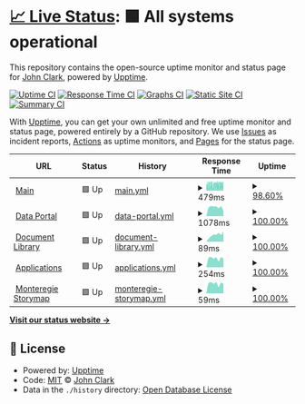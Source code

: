 # [📈 Live Status](https://clarkwrks.github.io/resnet-status/): <!--live status--> **🟩 All systems operational**

This repository contains the open-source uptime monitor and status page for [John Clark](https://clarkwrks.github.io/resnet-status/), powered by [Upptime](https://github.com/upptime/upptime).

[![Uptime CI](https://github.com/clarkwrks/resnet-status//workflows/Uptime%20CI/badge.svg)](https://github.com/clarkwrks/resnet-status//actions?query=workflow%3A%22Uptime+CI%22)
[![Response Time CI](https://github.com/clarkwrks/resnet-status//workflows/Response%20Time%20CI/badge.svg)](https://github.com/clarkwrks/resnet-status//actions?query=workflow%3A%22Response+Time+CI%22)
[![Graphs CI](https://github.com/clarkwrks/resnet-status//workflows/Graphs%20CI/badge.svg)](https://github.com/clarkwrks/resnet-status//actions?query=workflow%3A%22Graphs+CI%22)
[![Static Site CI](https://github.com/clarkwrks/resnet-status//workflows/Static%20Site%20CI/badge.svg)](https://github.com/clarkwrks/resnet-status//actions?query=workflow%3A%22Static+Site+CI%22)
[![Summary CI](https://github.com/clarkwrks/resnet-status//workflows/Summary%20CI/badge.svg)](https://github.com/clarkwrks/resnet-status//actions?query=workflow%3A%22Summary+CI%22)

With [Upptime](https://upptime.js.org), you can get your own unlimited and free uptime monitor and status page, powered entirely by a GitHub repository. We use [Issues](https://github.com/clarkwrks/resnet-status//issues) as incident reports, [Actions](https://github.com/clarkwrks/resnet-status//actions) as uptime monitors, and [Pages](https://clarkwrks.github.io/resnet-status/) for the status page.

<!--start: status pages-->
<!-- This summary is generated by Upptime (https://github.com/upptime/upptime) -->
<!-- Do not edit this manually, your changes will be overwritten -->
<!-- prettier-ignore -->
| URL | Status | History | Response Time | Uptime |
| --- | ------ | ------- | ------------- | ------ |
| <img alt="" src="https://icons.duckduckgo.com/ip3/www.nsercresnet.ca.ico" height="13"> [Main](https://www.nsercresnet.ca) | 🟩 Up | [main.yml](https://github.com/clarkwrks/resnet-status/commits/HEAD/history/main.yml) | <details><summary><img alt="Response time graph" src="./graphs/main/response-time-week.png" height="20"> 479ms</summary><br><a href="https://status.xylemgeo.com/history/main"><img alt="Response time 575" src="https://img.shields.io/endpoint?url=https%3A%2F%2Fraw.githubusercontent.com%2Fclarkwrks%2Fresnet-status%2FHEAD%2Fapi%2Fmain%2Fresponse-time.json"></a><br><a href="https://status.xylemgeo.com/history/main"><img alt="24-hour response time 471" src="https://img.shields.io/endpoint?url=https%3A%2F%2Fraw.githubusercontent.com%2Fclarkwrks%2Fresnet-status%2FHEAD%2Fapi%2Fmain%2Fresponse-time-day.json"></a><br><a href="https://status.xylemgeo.com/history/main"><img alt="7-day response time 479" src="https://img.shields.io/endpoint?url=https%3A%2F%2Fraw.githubusercontent.com%2Fclarkwrks%2Fresnet-status%2FHEAD%2Fapi%2Fmain%2Fresponse-time-week.json"></a><br><a href="https://status.xylemgeo.com/history/main"><img alt="30-day response time 488" src="https://img.shields.io/endpoint?url=https%3A%2F%2Fraw.githubusercontent.com%2Fclarkwrks%2Fresnet-status%2FHEAD%2Fapi%2Fmain%2Fresponse-time-month.json"></a><br><a href="https://status.xylemgeo.com/history/main"><img alt="1-year response time 579" src="https://img.shields.io/endpoint?url=https%3A%2F%2Fraw.githubusercontent.com%2Fclarkwrks%2Fresnet-status%2FHEAD%2Fapi%2Fmain%2Fresponse-time-year.json"></a></details> | <details><summary><a href="https://status.xylemgeo.com/history/main">98.60%</a></summary><a href="https://status.xylemgeo.com/history/main"><img alt="All-time uptime 99.91%" src="https://img.shields.io/endpoint?url=https%3A%2F%2Fraw.githubusercontent.com%2Fclarkwrks%2Fresnet-status%2FHEAD%2Fapi%2Fmain%2Fuptime.json"></a><br><a href="https://status.xylemgeo.com/history/main"><img alt="24-hour uptime 99.57%" src="https://img.shields.io/endpoint?url=https%3A%2F%2Fraw.githubusercontent.com%2Fclarkwrks%2Fresnet-status%2FHEAD%2Fapi%2Fmain%2Fuptime-day.json"></a><br><a href="https://status.xylemgeo.com/history/main"><img alt="7-day uptime 98.60%" src="https://img.shields.io/endpoint?url=https%3A%2F%2Fraw.githubusercontent.com%2Fclarkwrks%2Fresnet-status%2FHEAD%2Fapi%2Fmain%2Fuptime-week.json"></a><br><a href="https://status.xylemgeo.com/history/main"><img alt="30-day uptime 99.37%" src="https://img.shields.io/endpoint?url=https%3A%2F%2Fraw.githubusercontent.com%2Fclarkwrks%2Fresnet-status%2FHEAD%2Fapi%2Fmain%2Fuptime-month.json"></a><br><a href="https://status.xylemgeo.com/history/main"><img alt="1-year uptime 99.89%" src="https://img.shields.io/endpoint?url=https%3A%2F%2Fraw.githubusercontent.com%2Fclarkwrks%2Fresnet-status%2FHEAD%2Fapi%2Fmain%2Fuptime-year.json"></a></details>
| <img alt="" src="https://icons.duckduckgo.com/ip3/data.nsercresnet.ca.ico" height="13"> [Data Portal](https://data.nsercresnet.ca) | 🟩 Up | [data-portal.yml](https://github.com/clarkwrks/resnet-status/commits/HEAD/history/data-portal.yml) | <details><summary><img alt="Response time graph" src="./graphs/data-portal/response-time-week.png" height="20"> 1078ms</summary><br><a href="https://status.xylemgeo.com/history/data-portal"><img alt="Response time 1050" src="https://img.shields.io/endpoint?url=https%3A%2F%2Fraw.githubusercontent.com%2Fclarkwrks%2Fresnet-status%2FHEAD%2Fapi%2Fdata-portal%2Fresponse-time.json"></a><br><a href="https://status.xylemgeo.com/history/data-portal"><img alt="24-hour response time 1174" src="https://img.shields.io/endpoint?url=https%3A%2F%2Fraw.githubusercontent.com%2Fclarkwrks%2Fresnet-status%2FHEAD%2Fapi%2Fdata-portal%2Fresponse-time-day.json"></a><br><a href="https://status.xylemgeo.com/history/data-portal"><img alt="7-day response time 1078" src="https://img.shields.io/endpoint?url=https%3A%2F%2Fraw.githubusercontent.com%2Fclarkwrks%2Fresnet-status%2FHEAD%2Fapi%2Fdata-portal%2Fresponse-time-week.json"></a><br><a href="https://status.xylemgeo.com/history/data-portal"><img alt="30-day response time 1044" src="https://img.shields.io/endpoint?url=https%3A%2F%2Fraw.githubusercontent.com%2Fclarkwrks%2Fresnet-status%2FHEAD%2Fapi%2Fdata-portal%2Fresponse-time-month.json"></a><br><a href="https://status.xylemgeo.com/history/data-portal"><img alt="1-year response time 1070" src="https://img.shields.io/endpoint?url=https%3A%2F%2Fraw.githubusercontent.com%2Fclarkwrks%2Fresnet-status%2FHEAD%2Fapi%2Fdata-portal%2Fresponse-time-year.json"></a></details> | <details><summary><a href="https://status.xylemgeo.com/history/data-portal">100.00%</a></summary><a href="https://status.xylemgeo.com/history/data-portal"><img alt="All-time uptime 88.24%" src="https://img.shields.io/endpoint?url=https%3A%2F%2Fraw.githubusercontent.com%2Fclarkwrks%2Fresnet-status%2FHEAD%2Fapi%2Fdata-portal%2Fuptime.json"></a><br><a href="https://status.xylemgeo.com/history/data-portal"><img alt="24-hour uptime 100.00%" src="https://img.shields.io/endpoint?url=https%3A%2F%2Fraw.githubusercontent.com%2Fclarkwrks%2Fresnet-status%2FHEAD%2Fapi%2Fdata-portal%2Fuptime-day.json"></a><br><a href="https://status.xylemgeo.com/history/data-portal"><img alt="7-day uptime 100.00%" src="https://img.shields.io/endpoint?url=https%3A%2F%2Fraw.githubusercontent.com%2Fclarkwrks%2Fresnet-status%2FHEAD%2Fapi%2Fdata-portal%2Fuptime-week.json"></a><br><a href="https://status.xylemgeo.com/history/data-portal"><img alt="30-day uptime 99.93%" src="https://img.shields.io/endpoint?url=https%3A%2F%2Fraw.githubusercontent.com%2Fclarkwrks%2Fresnet-status%2FHEAD%2Fapi%2Fdata-portal%2Fuptime-month.json"></a><br><a href="https://status.xylemgeo.com/history/data-portal"><img alt="1-year uptime 85.84%" src="https://img.shields.io/endpoint?url=https%3A%2F%2Fraw.githubusercontent.com%2Fclarkwrks%2Fresnet-status%2FHEAD%2Fapi%2Fdata-portal%2Fuptime-year.json"></a></details>
| <img alt="" src="https://icons.duckduckgo.com/ip3/docs.nsercresnet.ca.ico" height="13"> [Document Library](https://docs.nsercresnet.ca) | 🟩 Up | [document-library.yml](https://github.com/clarkwrks/resnet-status/commits/HEAD/history/document-library.yml) | <details><summary><img alt="Response time graph" src="./graphs/document-library/response-time-week.png" height="20"> 89ms</summary><br><a href="https://status.xylemgeo.com/history/document-library"><img alt="Response time 110" src="https://img.shields.io/endpoint?url=https%3A%2F%2Fraw.githubusercontent.com%2Fclarkwrks%2Fresnet-status%2FHEAD%2Fapi%2Fdocument-library%2Fresponse-time.json"></a><br><a href="https://status.xylemgeo.com/history/document-library"><img alt="24-hour response time 73" src="https://img.shields.io/endpoint?url=https%3A%2F%2Fraw.githubusercontent.com%2Fclarkwrks%2Fresnet-status%2FHEAD%2Fapi%2Fdocument-library%2Fresponse-time-day.json"></a><br><a href="https://status.xylemgeo.com/history/document-library"><img alt="7-day response time 89" src="https://img.shields.io/endpoint?url=https%3A%2F%2Fraw.githubusercontent.com%2Fclarkwrks%2Fresnet-status%2FHEAD%2Fapi%2Fdocument-library%2Fresponse-time-week.json"></a><br><a href="https://status.xylemgeo.com/history/document-library"><img alt="30-day response time 85" src="https://img.shields.io/endpoint?url=https%3A%2F%2Fraw.githubusercontent.com%2Fclarkwrks%2Fresnet-status%2FHEAD%2Fapi%2Fdocument-library%2Fresponse-time-month.json"></a><br><a href="https://status.xylemgeo.com/history/document-library"><img alt="1-year response time 106" src="https://img.shields.io/endpoint?url=https%3A%2F%2Fraw.githubusercontent.com%2Fclarkwrks%2Fresnet-status%2FHEAD%2Fapi%2Fdocument-library%2Fresponse-time-year.json"></a></details> | <details><summary><a href="https://status.xylemgeo.com/history/document-library">100.00%</a></summary><a href="https://status.xylemgeo.com/history/document-library"><img alt="All-time uptime 100.00%" src="https://img.shields.io/endpoint?url=https%3A%2F%2Fraw.githubusercontent.com%2Fclarkwrks%2Fresnet-status%2FHEAD%2Fapi%2Fdocument-library%2Fuptime.json"></a><br><a href="https://status.xylemgeo.com/history/document-library"><img alt="24-hour uptime 100.00%" src="https://img.shields.io/endpoint?url=https%3A%2F%2Fraw.githubusercontent.com%2Fclarkwrks%2Fresnet-status%2FHEAD%2Fapi%2Fdocument-library%2Fuptime-day.json"></a><br><a href="https://status.xylemgeo.com/history/document-library"><img alt="7-day uptime 100.00%" src="https://img.shields.io/endpoint?url=https%3A%2F%2Fraw.githubusercontent.com%2Fclarkwrks%2Fresnet-status%2FHEAD%2Fapi%2Fdocument-library%2Fuptime-week.json"></a><br><a href="https://status.xylemgeo.com/history/document-library"><img alt="30-day uptime 100.00%" src="https://img.shields.io/endpoint?url=https%3A%2F%2Fraw.githubusercontent.com%2Fclarkwrks%2Fresnet-status%2FHEAD%2Fapi%2Fdocument-library%2Fuptime-month.json"></a><br><a href="https://status.xylemgeo.com/history/document-library"><img alt="1-year uptime 100.00%" src="https://img.shields.io/endpoint?url=https%3A%2F%2Fraw.githubusercontent.com%2Fclarkwrks%2Fresnet-status%2FHEAD%2Fapi%2Fdocument-library%2Fuptime-year.json"></a></details>
| <img alt="" src="https://icons.duckduckgo.com/ip3/apps.nsercresnet.ca.ico" height="13"> [Applications](https://apps.nsercresnet.ca/) | 🟩 Up | [applications.yml](https://github.com/clarkwrks/resnet-status/commits/HEAD/history/applications.yml) | <details><summary><img alt="Response time graph" src="./graphs/applications/response-time-week.png" height="20"> 254ms</summary><br><a href="https://status.xylemgeo.com/history/applications"><img alt="Response time 271" src="https://img.shields.io/endpoint?url=https%3A%2F%2Fraw.githubusercontent.com%2Fclarkwrks%2Fresnet-status%2FHEAD%2Fapi%2Fapplications%2Fresponse-time.json"></a><br><a href="https://status.xylemgeo.com/history/applications"><img alt="24-hour response time 224" src="https://img.shields.io/endpoint?url=https%3A%2F%2Fraw.githubusercontent.com%2Fclarkwrks%2Fresnet-status%2FHEAD%2Fapi%2Fapplications%2Fresponse-time-day.json"></a><br><a href="https://status.xylemgeo.com/history/applications"><img alt="7-day response time 254" src="https://img.shields.io/endpoint?url=https%3A%2F%2Fraw.githubusercontent.com%2Fclarkwrks%2Fresnet-status%2FHEAD%2Fapi%2Fapplications%2Fresponse-time-week.json"></a><br><a href="https://status.xylemgeo.com/history/applications"><img alt="30-day response time 266" src="https://img.shields.io/endpoint?url=https%3A%2F%2Fraw.githubusercontent.com%2Fclarkwrks%2Fresnet-status%2FHEAD%2Fapi%2Fapplications%2Fresponse-time-month.json"></a><br><a href="https://status.xylemgeo.com/history/applications"><img alt="1-year response time 273" src="https://img.shields.io/endpoint?url=https%3A%2F%2Fraw.githubusercontent.com%2Fclarkwrks%2Fresnet-status%2FHEAD%2Fapi%2Fapplications%2Fresponse-time-year.json"></a></details> | <details><summary><a href="https://status.xylemgeo.com/history/applications">100.00%</a></summary><a href="https://status.xylemgeo.com/history/applications"><img alt="All-time uptime 97.38%" src="https://img.shields.io/endpoint?url=https%3A%2F%2Fraw.githubusercontent.com%2Fclarkwrks%2Fresnet-status%2FHEAD%2Fapi%2Fapplications%2Fuptime.json"></a><br><a href="https://status.xylemgeo.com/history/applications"><img alt="24-hour uptime 100.00%" src="https://img.shields.io/endpoint?url=https%3A%2F%2Fraw.githubusercontent.com%2Fclarkwrks%2Fresnet-status%2FHEAD%2Fapi%2Fapplications%2Fuptime-day.json"></a><br><a href="https://status.xylemgeo.com/history/applications"><img alt="7-day uptime 100.00%" src="https://img.shields.io/endpoint?url=https%3A%2F%2Fraw.githubusercontent.com%2Fclarkwrks%2Fresnet-status%2FHEAD%2Fapi%2Fapplications%2Fuptime-week.json"></a><br><a href="https://status.xylemgeo.com/history/applications"><img alt="30-day uptime 98.55%" src="https://img.shields.io/endpoint?url=https%3A%2F%2Fraw.githubusercontent.com%2Fclarkwrks%2Fresnet-status%2FHEAD%2Fapi%2Fapplications%2Fuptime-month.json"></a><br><a href="https://status.xylemgeo.com/history/applications"><img alt="1-year uptime 96.85%" src="https://img.shields.io/endpoint?url=https%3A%2F%2Fraw.githubusercontent.com%2Fclarkwrks%2Fresnet-status%2FHEAD%2Fapi%2Fapplications%2Fuptime-year.json"></a></details>
| <img alt="" src="https://icons.duckduckgo.com/ip3/apps.nsercresnet.ca.ico" height="13"> [Monteregie Storymap](https://apps.nsercresnet.ca/story/monteregie/) | 🟩 Up | [monteregie-storymap.yml](https://github.com/clarkwrks/resnet-status/commits/HEAD/history/monteregie-storymap.yml) | <details><summary><img alt="Response time graph" src="./graphs/monteregie-storymap/response-time-week.png" height="20"> 59ms</summary><br><a href="https://status.xylemgeo.com/history/monteregie-storymap"><img alt="Response time 72" src="https://img.shields.io/endpoint?url=https%3A%2F%2Fraw.githubusercontent.com%2Fclarkwrks%2Fresnet-status%2FHEAD%2Fapi%2Fmonteregie-storymap%2Fresponse-time.json"></a><br><a href="https://status.xylemgeo.com/history/monteregie-storymap"><img alt="24-hour response time 58" src="https://img.shields.io/endpoint?url=https%3A%2F%2Fraw.githubusercontent.com%2Fclarkwrks%2Fresnet-status%2FHEAD%2Fapi%2Fmonteregie-storymap%2Fresponse-time-day.json"></a><br><a href="https://status.xylemgeo.com/history/monteregie-storymap"><img alt="7-day response time 59" src="https://img.shields.io/endpoint?url=https%3A%2F%2Fraw.githubusercontent.com%2Fclarkwrks%2Fresnet-status%2FHEAD%2Fapi%2Fmonteregie-storymap%2Fresponse-time-week.json"></a><br><a href="https://status.xylemgeo.com/history/monteregie-storymap"><img alt="30-day response time 64" src="https://img.shields.io/endpoint?url=https%3A%2F%2Fraw.githubusercontent.com%2Fclarkwrks%2Fresnet-status%2FHEAD%2Fapi%2Fmonteregie-storymap%2Fresponse-time-month.json"></a><br><a href="https://status.xylemgeo.com/history/monteregie-storymap"><img alt="1-year response time 77" src="https://img.shields.io/endpoint?url=https%3A%2F%2Fraw.githubusercontent.com%2Fclarkwrks%2Fresnet-status%2FHEAD%2Fapi%2Fmonteregie-storymap%2Fresponse-time-year.json"></a></details> | <details><summary><a href="https://status.xylemgeo.com/history/monteregie-storymap">100.00%</a></summary><a href="https://status.xylemgeo.com/history/monteregie-storymap"><img alt="All-time uptime 99.82%" src="https://img.shields.io/endpoint?url=https%3A%2F%2Fraw.githubusercontent.com%2Fclarkwrks%2Fresnet-status%2FHEAD%2Fapi%2Fmonteregie-storymap%2Fuptime.json"></a><br><a href="https://status.xylemgeo.com/history/monteregie-storymap"><img alt="24-hour uptime 100.00%" src="https://img.shields.io/endpoint?url=https%3A%2F%2Fraw.githubusercontent.com%2Fclarkwrks%2Fresnet-status%2FHEAD%2Fapi%2Fmonteregie-storymap%2Fuptime-day.json"></a><br><a href="https://status.xylemgeo.com/history/monteregie-storymap"><img alt="7-day uptime 100.00%" src="https://img.shields.io/endpoint?url=https%3A%2F%2Fraw.githubusercontent.com%2Fclarkwrks%2Fresnet-status%2FHEAD%2Fapi%2Fmonteregie-storymap%2Fuptime-week.json"></a><br><a href="https://status.xylemgeo.com/history/monteregie-storymap"><img alt="30-day uptime 100.00%" src="https://img.shields.io/endpoint?url=https%3A%2F%2Fraw.githubusercontent.com%2Fclarkwrks%2Fresnet-status%2FHEAD%2Fapi%2Fmonteregie-storymap%2Fuptime-month.json"></a><br><a href="https://status.xylemgeo.com/history/monteregie-storymap"><img alt="1-year uptime 99.78%" src="https://img.shields.io/endpoint?url=https%3A%2F%2Fraw.githubusercontent.com%2Fclarkwrks%2Fresnet-status%2FHEAD%2Fapi%2Fmonteregie-storymap%2Fuptime-year.json"></a></details>

<!--end: status pages-->

[**Visit our status website →**](https://clarkwrks.github.io/resnet-status/)

## 📄 License

- Powered by: [Upptime](https://github.com/upptime/upptime)
- Code: [MIT](./LICENSE) © [John Clark](https://clarkwrks.github.io/resnet-status/)
- Data in the `./history` directory: [Open Database License](https://opendatacommons.org/licenses/odbl/1-0/)
